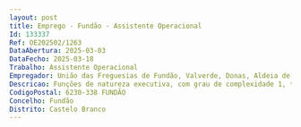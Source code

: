 ```yaml
--- 
layout: post
title: Emprego - Fundão - Assistente Operacional
Id: 133337
Ref: OE202502/1263
DataAbertura: 2025-03-03
DataFecho: 2025-03-18
Trabalho: Assistente Operacional
Empregador: União das Freguesias de Fundão, Valverde, Donas, Aldeia de Joanes e Aldeia Nova do Cabo
Descricao: Funções de natureza executiva, com grau de complexidade 1, tais como, execução das atividades, no desenvolvimento e no acompanhamento das atividades quotidianas e de tempos livres, podendo comportar esforço físico  transmitir aos encarregados de educação e ou Educadora de Infância eventuais problemas de saúde e outros assuntos relativos às rotinas diárias das crianças (recolhidas ou dadas pela Educadora e ou pais)  acompanhar e apoiar as crianças no desenvolvimento de atividades pedagógicas e lúdicas das atividades normais  acompanhar e apoiar as crianças durante as refeições  atendimento e encaminhamento dos utilizadores do Jardim de Infância, bem como controlar entradas e saídas de pessoas e ou agentes educativos  prestar apoio e assistência em situações de primeiros socorros e, em caso de necessidade acompanhar a criança à unidade de saúde  estabelecer contactos telefónicos, prestar informações e transmitir recados, apenas aos interessados no processo educativo  reproduzir documentos (fotocópias) desde que autorizada  assegurar o controlo de gestão dos materiais necessários ao funcionamento do Jardim de Infância (material didático, material de desgaste ou consumíveis, de limpeza, equipamentos e instrumentos)  exercer as demais funções que lhe sejam atribuídas por lei ou por despacho superior.
CodigoPostal: 6230-338 FUNDÃO
Concelho: Fundão
Distrito: Castelo Branco
--- 
```

